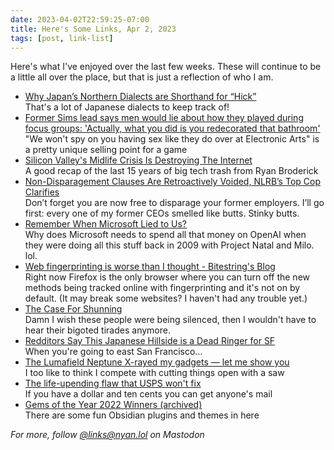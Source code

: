 ```yaml
---
date: 2023-04-02T22:59:25-07:00
title: Here's Some Links, Apr 2, 2023
tags: [post, link-list]
---
```


Here's what I've enjoyed over the last few weeks. These will continue to be a little all over the place, but that is just a reflection of who I am.

- [Why Japan’s Northern Dialects are Shorthand for “Hick”](https://youtu.be/hIOT-Zkf9Qo)   
   That's a lot of Japanese dialects to keep track of!  
- [Former Sims lead says men would lie about how they played during focus groups: 'Actually, what you did is you redecorated that bathroom'](https://www.pcgamer.com/former-sims-lead-says-men-would-lie-about-how-they-played-during-focus-groups-actually-what-you-did-is-you-redecorated-that-bathroom/)   
   "We won't spy on you having sex like they do over at Electronic Arts" is a pretty unique selling point for a game  
- [Silicon Valley's Midlife Crisis Is Destroying The Internet](https://www.youtube.com/watch?v=bxyDPJeStVo)   
   A good recap of the last 15 years of big tech trash from Ryan Broderick  
- [Non-Disparagement Clauses Are Retroactively Voided, NLRB’s Top Cop Clarifies](https://www.vice.com/en/article/n7ewy7/non-disparagement-clauses-are-retroactively-voided-nlrbs-top-cop-clarifies)   
   Don’t forget you are now free to disparage your former employers. I’ll go first: every one of my former CEOs smelled like butts. Stinky butts.  
- [Remember When Microsoft Lied to Us?](https://www.youtube.com/watch?v=NuGrbQq2lAk)   
   Why does Microsoft needs to spend all that money on OpenAI when they were doing all this stuff back in 2009 with Project Natal and Milo. lol.  
- [Web fingerprinting is worse than I thought - Bitestring's Blog](https://www.bitestring.com/posts/2023-03-19-web-fingerprinting-is-worse-than-I-thought.html)   
   Right now Firefox is the only browser where you can turn off the new methods being tracked online with fingerprinting and it's not on by default. (It may break some websites? I haven't had any trouble yet.)  
- [The Case For Shunning](https://armoxon.substack.com/p/the-case-for-shunning)   
   Damn I wish these people were being silenced, then I wouldn't have to hear their bigoted tirades anymore.  
- [Redditors Say This Japanese Hillside is a Dead Ringer for SF](https://sfstandard.com/arts-culture/redditors-say-this-japanese-hillside-is-a-dead-ringer-for-san-francisco/)   
   When you're going to east San Francisco…  
- [The Lumafield Neptune X-rayed my gadgets — let me show you](https://www.theverge.com/2023/3/18/23640484/lumafield-neptune-ct-scanner-3d-x-ray-hands-on-interview)   
   I too like to think I compete with cutting things open with a saw  
- [The life-upending flaw that USPS won't fix](https://techcrunch.com/2023/03/01/us-postal-service-change-of-address-fraud/)   
   If you have a dollar and ten cents you can get anyone's mail  
- [Gems of the Year 2022 Winners (archived)](https://web.archive.org/web/20230330015543/https://forum.obsidian.md/t/gems-of-the-year-2022-winners/54903)   
   There are some fun Obsidian plugins and themes in here

_For more, follow [@links@nyan.lol](https://nyan.lol/@links) on Mastodon_
